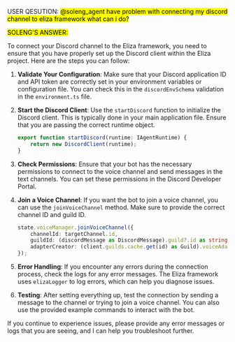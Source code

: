 USER QESUTION: <mark>@soleng_agent have problem with connecting my discord channel to eliza framework what can i do?</mark>

<mark>SOLENG'S ANSWER:</mark>

To connect your Discord channel to the Eliza framework, you need to ensure that you have properly set up the Discord client within the Eliza project. Here are the steps you can follow:

1. **Validate Your Configuration**: Make sure that your Discord application ID and API token are correctly set in your environment variables or configuration file. You can check this in the `discordEnvSchema` validation in the `environment.ts` file.

2. **Start the Discord Client**: Use the `startDiscord` function to initialize the Discord client. This is typically done in your main application file. Ensure that you are passing the correct runtime object.

   ```typescript
   export function startDiscord(runtime: IAgentRuntime) {
       return new DiscordClient(runtime);
   }
   ```

3. **Check Permissions**: Ensure that your bot has the necessary permissions to connect to the voice channel and send messages in the text channels. You can set these permissions in the Discord Developer Portal.

4. **Join a Voice Channel**: If you want the bot to join a voice channel, you can use the `joinVoiceChannel` method. Make sure to provide the correct channel ID and guild ID.

   ```typescript
   state.voiceManager.joinVoiceChannel({
       channelId: targetChannel.id,
       guildId: (discordMessage as DiscordMessage).guild?.id as string,
       adapterCreator: (client.guilds.cache.get(id) as Guild).voiceAdapterCreator,
   });
   ```

5. **Error Handling**: If you encounter any errors during the connection process, check the logs for any error messages. The Eliza framework uses `elizaLogger` to log errors, which can help you diagnose issues.

6. **Testing**: After setting everything up, test the connection by sending a message to the channel or trying to join a voice channel. You can also use the provided example commands to interact with the bot.

If you continue to experience issues, please provide any error messages or logs that you are seeing, and I can help you troubleshoot further.